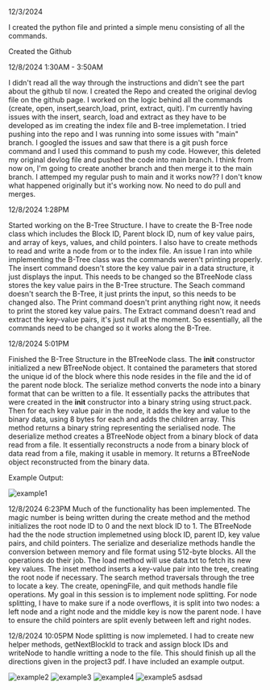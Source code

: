 12/3/2024

I created the python file and printed a simple menu consisting of all the commands.

Created the Github

12/8/2024 1:30AM - 3:50AM

I didn't read all the way through the instructions and didn't see the part about the github til now. I created the Repo and created the original devlog file on the github page. I worked on the logic behind all the commands (create, open, insert,search,load, print, extract, quit). I'm currently having issues with the insert, search, load and extract as they have to be developed as im creating the index file and B-tree implemetation. I tried pushing into the repo and I was running into some issues with "main" branch. I googled the issues and saw that there is a git push force command and I used this command to push my code. However, this deleted my original devlog file and pushed the code into main branch. I think from now on, I'm going to create another branch and then merge it to the main branch. I attemped my regular push to main and it works now?? I don't know what happened originally but it's working now. No need to do pull and merges.

12/8/2024 1:28PM

Started working on the B-Tree Structure. I have to create the B-Tree node class which includes the Block ID, Parent block ID, num of key value pairs, and array of keys, values, and child pointers. I also have to create methods to read and write a node from or to the index file. An issue I ran into while implementing the B-Tree class was the commands weren't printing properly. The insert command doesn't store the key value pair in a data structure, it just displays the input. This needs to be changed so the BTreeNode class stores the key value pairs in the B-Tree structure. The Seach command doesn't search the B-Tree, it just prints the input, so this needs to be changed also. The Print command doesn't print anything right now, it needs to print the stored key value pairs. The Extract command doesn't read and extract the key-value pairs, it's just null at the moment. So essentially, all the commands need to be changed so it works along the B-Tree.

12/8/2024 5:01PM

Finished the B-Tree Structure in the BTreeNode class. The __init__ constructor initialized a new BTreeNode object. It contained the parameters that stored the unique id of the block where this node resides in the file and the id of the parent node block. The serialize method converts the node into a binary format that can be written to a file. It essentially packs the attributes that were created in the __init__ constructor into a binary string using struct.pack. Then for each key value pair in the node, it adds the key and value to the binary data, using 8 bytes for each and adds the children array. This method returns a binary string representing the serialised node. The deserialize method creates a BTreeNode object from a binary block of data read from a file. It essentially reconstructs a node from a binary block of data read from a file, making it usable in memory. It returns a BTreeNode object reconstructed from the binary data. 

Example Output:

![example1](example1.PNG)

12/8/2024 6:23PM
Much of the functionality has been implemented. The magic number is being written during the create method and the method initializes the root node ID to 0 and the next block ID to 1. The BTreeNode had the the node struction implemetned using block ID, parent ID, key value pairs, and child pointers. The serialize and deserialize methods handle the conversion between memory and file format using 512-byte blocks. All the operations do their job. The load method will use data.txt to fetch its new key values. The inset method inserts a key-value pair into the tree, creating the root node if necessary. The search method traversals through the tree to locate a key. The create, openingFile, and quit methods handle file operations. My goal in this session is to implement node splitting. For node splitting, I have to make sure if a node overflows, it is split into two nodes: a left node and a right node and the middle key is now the parent node. I have to ensure the child pointers are split evenly between left and right nodes. 

12/8/2024 10:05PM
Node splitting is now implemeted. I had to create new helper methods, getNextBlockId to track and assign block IDs and writeNode to handle writting a node to the file. This should finish up all the directions given in the project3 pdf. I have included an example output.

![example2](example2.PNG)
![example3](example3.PNG)
![example4](example4.PNG)
![example5](example5.PNG)
asdsad